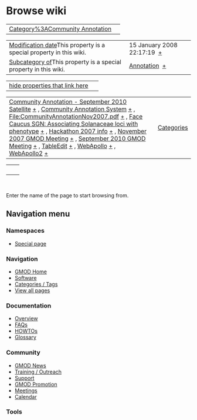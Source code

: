 



<span id="top"></span>




# <span dir="auto">Browse wiki</span>






|  |  |
|----|----|
| [Category%3ACommunity Annotation](/wiki/Category%3ACommunity_Annotation "Category%3ACommunity Annotation") |  |

|  |  |
|----|----|
| <span class="smw-highlighter" data-type="1" state="inline" data-title="Property"><span class="smwbuiltin">[Modification date](/wiki/Property:Modification_date "Property:Modification date")</span><span class="smwttcontent">This property is a special property in this wiki.</span></span> | <span class="smwb-value">15 January 2008 22:17:19  <span class="smwsearch">[+](/wiki/Special%3ASearchByProperty/Modification-20date/15-20January-202008-2022:17:19 "Special%3ASearchByProperty/Modification-20date/15-20January-202008-2022:17:19")</span></span> |
| <span class="smw-highlighter" data-type="1" state="inline" data-title="Property"><span class="smwbuiltin">[Subcategory of](/wiki/Property:Subcategory_of "Property:Subcategory of")</span><span class="smwttcontent">This property is a special property in this wiki.</span></span> | <span class="smwb-value">[Annotation](/wiki/Category%3AAnnotation "Category%3AAnnotation")  <span class="smwsearch">[+](/wiki/Special%3ASearchByProperty/Subcategory-20of/Annotation "Special%3ASearchByProperty/Subcategory-20of/Annotation")</span></span> |

<span id="smw_browse_incoming"></span>

|  |  |
|----|----|
| [hide properties that link here](/mediawiki/index.php?title=Special:Browse&offset=0&dir=out&article=Category%3ACommunity+Annotation)  |  |

|  |  |
|----|----|
| <span class="smwb-ivalue">[Community Annotation - September 2010 Satellite](/wiki/Community_Annotation_-_September_2010_Satellite "Community Annotation - September 2010 Satellite") <span class="smwbrowse">[+](/wiki/Special%3ABrowse/Community-20Annotation-20-2D-20September-202010-20Satellite "Special%3ABrowse/Community-20Annotation-20-2D-20September-202010-20Satellite")</span></span> , <span class="smwb-ivalue">[Community Annotation System](/wiki/Community_Annotation_System "Community Annotation System") <span class="smwbrowse">[+](/wiki/Special%3ABrowse/Community-20Annotation-20System "Special%3ABrowse/Community-20Annotation-20System")</span></span> , <span class="smwb-ivalue">[File:CommunityAnnotationNov2007.pdf](/wiki/File:CommunityAnnotationNov2007.pdf "File:CommunityAnnotationNov2007.pdf") <span class="smwbrowse">[+](/wiki/Special%3ABrowse/File:CommunityAnnotationNov2007.pdf "Special%3ABrowse/File:CommunityAnnotationNov2007.pdf")</span></span> , <span class="smwb-ivalue">[Face Caucus SGN: Associating Solanaceae loci with phenotype](/wiki/Face_Caucus_SGN%3A_Associating_Solanaceae_loci_with_phenotype "Face Caucus SGN: Associating Solanaceae loci with phenotype") <span class="smwbrowse">[+](/wiki/Special%3ABrowse/Face-20Caucus-20SGN:-20Associating-20Solanaceae-20loci-20with-20phenotype "Special%3ABrowse/Face-20Caucus-20SGN:-20Associating-20Solanaceae-20loci-20with-20phenotype")</span></span> , <span class="smwb-ivalue">[Hackathon 2007 info](/wiki/Hackathon_2007_info "Hackathon 2007 info") <span class="smwbrowse">[+](/wiki/Special%3ABrowse/Hackathon-202007-20info "Special%3ABrowse/Hackathon-202007-20info")</span></span> , <span class="smwb-ivalue">[November 2007 GMOD Meeting](/wiki/November_2007_GMOD_Meeting "November 2007 GMOD Meeting") <span class="smwbrowse">[+](/wiki/Special%3ABrowse/November-202007-20GMOD-20Meeting "Special%3ABrowse/November-202007-20GMOD-20Meeting")</span></span> , <span class="smwb-ivalue">[September 2010 GMOD Meeting](/wiki/September_2010_GMOD_Meeting "September 2010 GMOD Meeting") <span class="smwbrowse">[+](/wiki/Special%3ABrowse/September-202010-20GMOD-20Meeting "Special%3ABrowse/September-202010-20GMOD-20Meeting")</span></span> , <span class="smwb-ivalue">[TableEdit](/wiki/TableEdit "TableEdit") <span class="smwbrowse">[+](/wiki/Special%3ABrowse/TableEdit "Special%3ABrowse/TableEdit")</span></span> , <span class="smwb-ivalue">[WebApollo](/wiki/WebApollo "WebApollo") <span class="smwbrowse">[+](/wiki/Special%3ABrowse/WebApollo "Special%3ABrowse/WebApollo")</span></span> , <span class="smwb-ivalue">[WebApollo2](/wiki/WebApollo2 "WebApollo2") <span class="smwbrowse">[+](/wiki/Special%3ABrowse/WebApollo2 "Special%3ABrowse/WebApollo2")</span></span> | [Categories](/wiki/Special%3ACategories "Special%3ACategories") |

|     |     |
|-----|-----|
|     |     |

 

Enter the name of the page to start browsing from.  








## Navigation menu



### Namespaces

- <span id="ca-nstab-special">[Special
  page](/wiki/Special%3ABrowse/Category%3ACommunity_Annotation "This is a special page, you cannot edit the page itself")</span>






### Navigation



- <span id="n-GMOD-Home">[GMOD Home](/wiki/Main_Page)</span>
- <span id="n-Software">[Software](/wiki/GMOD_Components)</span>
- <span id="n-Categories-.2F-Tags">[Categories /
  Tags](/wiki/Categories)</span>
- <span id="n-View-all-pages">[View all
  pages](/wiki/Special:AllPages)</span>




### Documentation



- <span id="n-Overview">[Overview](/wiki/Overview)</span>
- <span id="n-FAQs">[FAQs](/wiki/Category%3AFAQ)</span>
- <span id="n-HOWTOs">[HOWTOs](/wiki/Category%3AHOWTO)</span>
- <span id="n-Glossary">[Glossary](/wiki/Glossary)</span>




### Community



- <span id="n-GMOD-News">[GMOD News](/wiki/GMOD_News)</span>
- <span id="n-Training-.2F-Outreach">[Training /
  Outreach](/wiki/Training_and_Outreach)</span>
- <span id="n-Support">[Support](/wiki/Support)</span>
- <span id="n-GMOD-Promotion">[GMOD
  Promotion](/wiki/GMOD_Promotion)</span>
- <span id="n-Meetings">[Meetings](/wiki/Meetings)</span>
- <span id="n-Calendar">[Calendar](/wiki/Calendar)</span>




### Tools












<!-- -->





